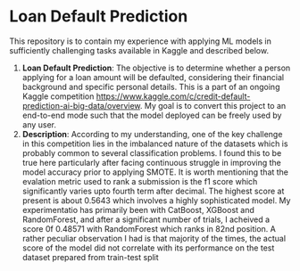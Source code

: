 # Loan Default Prediction
This repository is to contain my experience with applying ML models in sufficiently challenging tasks available in Kaggle and described below.
1. **Loan Default Prediction**: The objective is to determine whether a person applying for a loan amount will be defaulted, considering their financial background and
specific personal details. This is a part of an ongoing Kaggle competition https://www.kaggle.com/c/credit-default-prediction-ai-big-data/overview.
My goal is to convert this project to an end-to-end mode such that the model deployed can be freely used by any user.
2. **Description**: According to my understanding, one of the key challenge in this competition lies in the imbalanced nature of the datasets which is probably common to several
classification problems. I found this to be true here particularly after facing continuous struggle in improving the model accuracy prior to applying SMOTE. It is worth mentioning that the evalation metric used to rank a submission is the f1 score which significantly varies upto fourth term after decimal. The highest score at present is about 0.5643 which involves a highly sophisticated model. My experimentatio has primarily been with CatBoost, XGBoost and RandomForest, and after a significant number of trials, I acheived a score 0f 0.48571 with RandomForest which ranks in 82nd position. A rather peculiar observation I had is that majority of the times, the actual score of the model did not correlate with its performance on the test dataset prepared from train-test split
